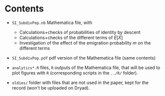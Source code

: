 # Contents

- `SI_SubdivPop.nb` Mathematica file, with 

    - Calculations+checks of probabilities of identity by descent
    - Calculations+checks of the different terms of $E[\bar{X}]$
    - Investigation of the effect of the emigration probability $m$ on the different terms

- `SI_SubdivPop.pdf` pdf version of the Mathematica file
   (same contents)

- `analytics*.R` files, `R` outputs of the Mathematica file,
   that will be used to plot figures with `R` (corresponding scripts in the `../R/` folder). 

- `oldies/` folder with files that are not used in the paper, kept for the record (won't be uploaded on Dryad). 

